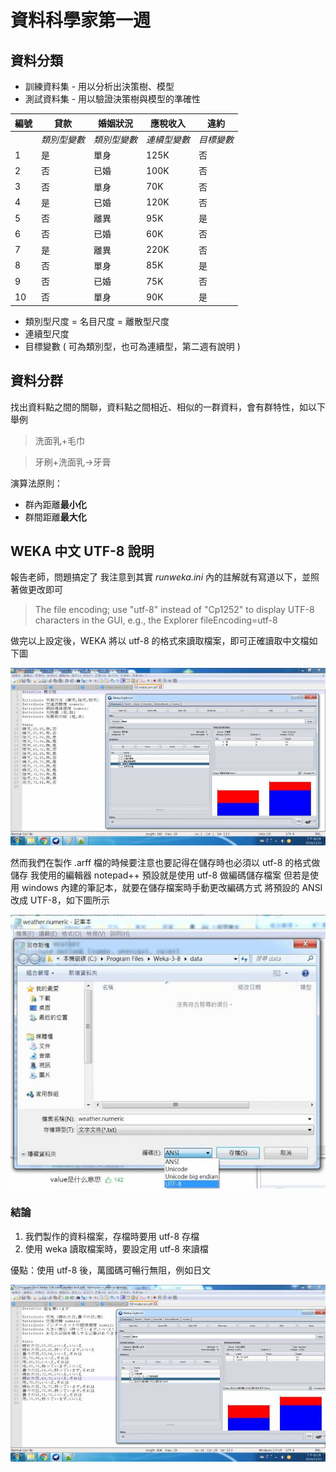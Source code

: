 # 資料科學家第一週

## 資料分類
* 訓練資料集 - 用以分析出決策樹、模型
* 測試資料集 - 用以驗證決策樹與模型的準確性

| 編號 | 貸款 | 婚姻狀況 | 應稅收入 | 違約 |
|---|---|---|---|---|
||*類別型變數*|*類別型變數*|*連續型變數*|*目標變數*|
|1|是|單身|125K|否|
|2|否|已婚|100K|否|
|3|否|單身|70K|否|
|4|是|已婚|120K|否|
|5|否|離異|95K|是|
|6|否|已婚|60K|否|
|7|是|離異|220K|否|
|8|否|單身|85K|是|
|9|否|已婚|75K|否|
|10|否|單身|90K|是|

* 類別型尺度 = 名目尺度 = 離散型尺度
* 連續型尺度
* 目標變數 ( 可為類別型，也可為連續型，第二週有說明 )

## 資料分群
找出資料點之間的關聯，資料點之間相近、相似的一群資料，會有群特性，如以下舉例
> 洗面乳+毛巾

> 牙刷+洗面乳->牙膏

演算法原則：
* 群內距離**最小化**
* 群間距離**最大化**

## WEKA 中文 UTF-8 說明
報告老師，問題搞定了
我注意到其實 *runweka.ini* 內的註解就有寫道以下，並照著做更改即可

> The file encoding; use "utf-8" instead of "Cp1252" to display UTF-8 characters in the GUI, e.g., the Explorer fileEncoding=utf-8

做完以上設定後，WEKA 將以 utf-8 的格式來讀取檔案，即可正確讀取中文檔如下圖

![notepad儲存](img\資料科學家\notepadd儲存.jpg)

然而我們在製作 .arff 檔的時候要注意也要記得在儲存時也必須以 utf-8 的格式做儲存
我使用的編輯器 notepad++ 預設就是使用 utf-8 做編碼儲存檔案
但若是使用 windows 內建的筆記本，就要在儲存檔案時手動更改編碼方式
將預設的 ANSI 改成 UTF-8，如下圖所示

![筆記本儲存](img\資料科學家\筆記本儲存.jpg)

### 結論
1. 我們製作的資料檔案，存檔時要用 utf-8 存檔
2. 使用 weka 讀取檔案時，要設定用 utf-8 來讀檔

優點：使用 utf-8 後，萬國碼可暢行無阻，例如日文

![筆記本儲存](img\資料科學家\日文測試.jpg)
